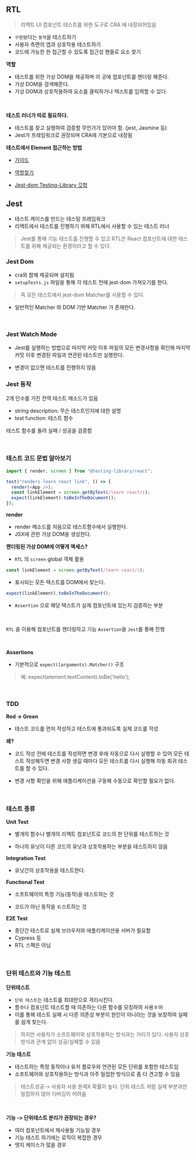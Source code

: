 

## RTL

> 리액트 UI 컴포넌트 테스트를 위한 도구로 CRA 에 내장되어있음

- `구현`보다는 `동작`을 테스트하기
- 사용자 측면의 앱과 상호작용 테스트하기
- 코드에 가능한 한 접근할 수 있도록 접근성 핸들로 요소 찾기


**역할**

- 테스트를 위한 가상 DOM을 제공하며 이 곳에 컴포넌트를 렌더링 해준다.
- 가상 DOM을 검색해준다.
- 가상 DOM과 상호작용하여 요소를 클릭하거나 텍스트를 입력할 수 있다.

<br>

**테스트 러너가 따로 필요하다.**

- 테스트를 찾고 실행하여 검증할 무언가가 있어야 함. (jest, Jasmine 등)
- Jest가 프레임워크로 권장되며 CRA에 기본으로 내장됨


**테스트에서 Element 접근하는 방법**

- [가이드](https://testing-library.com/docs/guide-which-query/)

- [역할찾기](https://www.w3.org/TR/wai-aria/#role_definitions)

- [Jest-dom Testing-Library 깃헙](https://github.com/testing-library/jest-dom)


## Jest

- 테스트 케이스를 만드는 테스팅 프레임워크
- 리액트에서 테스트를 진행하기 위해 RTL에서 사용할 수 있는 테스트 러너
	
> Jest를 통해 기능 테스트를 진행할 수 있고 RTL은 React 컴포넌트에 대한 테스트를 위해 제공되는 환경이라고 할 수 있다.


### Jest Dom

- cra와 함께 제공되며 설치됨
- `setupTests.js` 파일을 통해 각 테스트 전에 jest-dom 가져오기를 한다.

> 즉 모든 테스트에서 jest-dom Matcher를 사용할 수 있다.

- 일반적인 Matcher 와 DOM 기반 Matcher 가 존재한다.


<br>

### Jest Watch Mode

- Jest를 실행하는 방법으로 마지막 커밋 이후 파일의 모든 변경사항을 확인해 마지막 커밋 이후 변경된 파일과 연관된 테스트만 실행한다.

- 변경이 없으면 테스트를 진행하지 않음


### Jest 동작

2개 인수를 가진 전역 테스트 메소드가 있음

- string description: 무슨 테스트인지에 대한 설명
- test function: 테스트 함수

테스트 함수를 돌려 실패 / 성공을 검증함


<br>


### 테스트 코드 문법 알아보기

```javascript
import { render, screen } from "@testing-library/react";

test("renders learn react link", () => {
  render(<App />);
  const linkElement = screen.getByText(/learn react/i);
  expect(linkElement).toBeInTheDocument();
});
```

**render**

- render 메소드를 처음으로 테스트함수에서 실행한다.
- JSX에 관한 가상 DOM을 생성한다.
 

**랜더링된 가상 DOM에 어떻게 액세스?**

- `RTL` 의 `screen` global 객체 활용


```javascript
const linkElement = screen.getByText(/learn react/i);
```

- 표시되는 모든 텍스트를 DOM에서 찾는다.


```javascript
expect(linkElement).toBeInTheDocument();
```

- `Assertion` 으로 해당 텍스트가 실제 컴포넌트에 있는지 검증하는 부분

<br>

`RTL` 을 이용해 컴포넌트를 렌더링하고 기능 `Assertion`을 `Jest`를 통해 진행


<br>

**Assertions**

- 기본적으로 `expect([arguments).Matcher()` 구조


> 예: expect(element.textContent).toBe('hello');


<br>


### TDD

**Red -> Green**

- 테스트 코드를 먼저 작성하고 테스트에 통과되도록 실제 코드를 작성


**왜?**

- 코드 작성 전에 테스트를 작성하면 변경 후에 자동으로 다시 실행할 수 있어 모든 테스트 작성해두면 변경 사항 생길 때마다 모든 테스트를 다시 실행해 자동 회귀 테스트를 할 수 있다.

- 변경 사항 확인을 위해 애플리케이션을 구동해 수동으로 확인할 필요가 없다.


<br>

### 테스트 종류

**Unit Test**

- 별개의 함수나 별개의 리액트 컴포넌트로 코드의 한 단위를 테스트하는 것

- 하나의 유닛이 다른 코드의 유닛과 상호작용하는 부분을 테스트하지 않음


**Integration Test**

- 유닛간의 상호작용을 테스트한다.


**Functional Test**

- 소프트웨어의 특정 기능(동작)을 테스트하는 것

- 코드가 아닌 동작을 ㅌ스트하는 것

**E2E Test**

- 종단간 테스트로 실제 브라우저와 애플리케이션용 서버가 필요함
- Cypress 등
- RTL 스펙은 아님

<br>

### 단위 테스트와 기능 테스트

**단위테스트**

- `단위 테스트`는 테스트를 최대한으로 격리시킨다.
- 함수나 컴포넌트 테스트할 때 의존하는 다른 함수를 모킹하여 사용ㅎ마
- 이를 통해 테스트 실패 시 다른 의존성 부분이 원인이 아니라는 것을 보장하여 실패를 쉽게 찾는다.


> 하지만 사용자가 소프트웨어와 상호작용하는 방식과는 거리가 있다.
> 사용자 상호방식과 관계 없이 성공/실패할 수 있음


**기능 테스트**

- 테스트하는 특정 동작이나 유저 플로우와 연관된 모든 단위를 포함한 테스트임
- 소프트웨어와 상호작용하는 방식과 아주 밀접한 방식으로 좀 더 견고할 수 있음

> 테스트성공-> 사용자 사용 문제X 확률이 높다.
> 단위 테스트 처럼 실제 부분과만 밀접하지 않아 디버깅이 어려움

<br>


**기능 -> 단위테스트 분리가 권장되는 경우?**

- 여러 컴포넌트에서 재사용될 기능일 경우
- 기능 테스트 하기에는 로직이 복잡한 경우
- 엣지 케이스가 많을 경우



